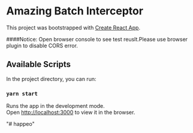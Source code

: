 # Amazing Batch Interceptor

This project was bootstrapped with [Create React App](https://github.com/facebook/create-react-app).

####Notice: 
 Open browser console to see test reuslt.Please use browser plugin to disable CORS error.

## Available Scripts

In the project directory, you can run:

### `yarn start`

Runs the app in the development mode.\
Open [http://localhost:3000](http://localhost:3000) to view it in the browser.


"# happeo" 
